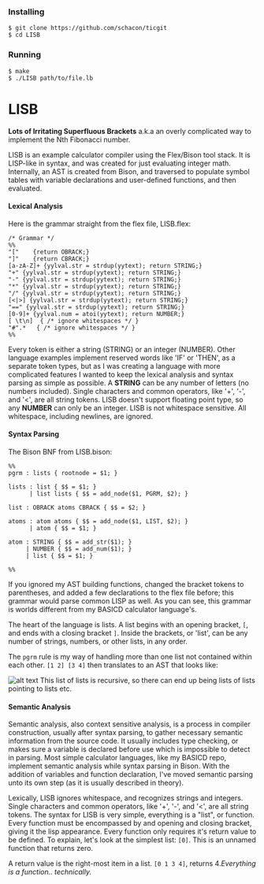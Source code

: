 ### Installing
```
$ git clone https://github.com/schacon/ticgit
$ cd LISB
```
### Running
```
$ make
$ ./LISB path/to/file.lb
```

# LISB
**Lots of Irritating Superfluous Brackets** a.k.a an overly complicated way to implement the Nth Fibonacci number.

LISB is an example calculator compiler using the Flex/Bison tool stack. It is LISP-like in syntax, and was created for just evaluating integer math. Internally, an AST is created from Bison, and traversed to populate symbol tables with variable declarations and user-defined functions, and then evaluated.

#### Lexical Analysis
Here is the grammar straight from the flex file, LISB.flex:
```
/* Grammar */
%%
"["    {return OBRACK;}
"]"    {return CBRACK;}
[a-zA-Z]+ {yylval.str = strdup(yytext); return STRING;}
"+" {yylval.str = strdup(yytext); return STRING;}
"-" {yylval.str = strdup(yytext); return STRING;}
"*" {yylval.str = strdup(yytext); return STRING;}
"/" {yylval.str = strdup(yytext); return STRING;}
[<|>] {yylval.str = strdup(yytext); return STRING;}
"==" {yylval.str = strdup(yytext); return STRING;}
[0-9]+ {yylval.num = atoi(yytext); return NUMBER;}
[ \t\n]  { /* ignore whitespaces */ }
"#".*   { /* ignore whitespaces */ }
%%
```
Every token is either a string (STRING) or an integer (NUMBER). Other language examples implement reserved words like 'IF' or 'THEN', as a separate token types, but as I was creating a language with more complicated features I wanted to keep the lexical analysis and syntax parsing as simple as possible. A **STRING** can be any number of letters (no numbers included). Single characters and common operators, like '+', '-', and '<', are all string tokens. LISB doesn't support floating point type, so any **NUMBER** can only be an integer. LISB is not whitespace sensitive. All whitespace, including newlines, are ignored.

#### Syntax Parsing
The Bison BNF from LISB.bison:
```
%%
pgrm : lists { rootnode = $1; }

lists : list { $$ = $1; }
      | list lists { $$ = add_node($1, PGRM, $2); } 

list : OBRACK atoms CBRACK { $$ = $2; }
         
atoms : atom atoms { $$ = add_node($1, LIST, $2); }
      | atom { $$ = $1; }

atom : STRING { $$ = add_str($1); }
     | NUMBER { $$ = add_num($1); }
     | list { $$ = $1; }

%%
```
If you ignored my AST building functions, changed the bracket tokens to parentheses, and added a few declarations to the flex file before; this grammar would parse common LISP as well. As you can see, this grammar is worlds different from my BASICD calculator language's. 

The heart of the language is lists. A list begins with an opening bracket, `[`, and ends with a closing bracket `]`. Inside the brackets, or 'list', can be any number of strings, numbers, or other lists, in any order.

The `pgrm` rule is my way of handling more than one list not contained within each other. `[1 2] [3 4]` then translates to an AST that looks like:

![alt text](https://cdn.pbrd.co/images/2PZz6O5P.png)
This list of lists is recursive, so there can end up being lists of lists pointing to lists etc.

#### Semantic Analysis
Semantic analysis, also context sensitive analysis, is a process in compiler construction, usually after syntax parsing, to gather necessary semantic information from the source code. It usually includes type checking, or makes sure a variable is declared before use which is impossible to detect in parsing. Most simple calculator languages, like my BASICD repo, implement semantic analysis while syntax parsing in Bison. With the addition of variables and function declaration, I've moved semantic parsing unto its own step (as it is usually described in theory).

Lexically, LISB ignores whitespace, and recognizes strings and integers. Single characters and common operators, like '+', '-', and '<', are all string tokens. The syntax for LISB is very simple, everything is a "list", or function. Every function must be encompassed by and opening and closing bracket, giving it the lisp appearance. Every function only requires it's return value to be defined. To explain, let's look at the simplest list: `[0]`. This is an unnamed function that returns zero.

A return value is the right-most item in a list. `[0 1 3 4]`, returns 4.*Everything is a function.. technically.* 